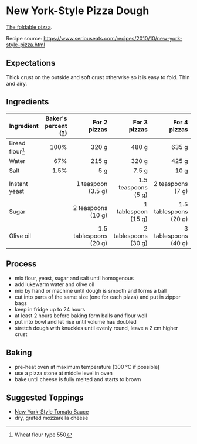 # New York-Style Pizza Dough

[The foldable pizza](https://en.wikipedia.org/wiki/New_York-style_pizza).

Recipe source: https://www.seriouseats.com/recipes/2010/10/new-york-style-pizza.html

## Expectations

Thick crust on the outside and soft crust otherwise so it is easy to fold. Thin and airy.

## Ingredients

| Ingredient      | Baker's percent ([?][bakers-percent]) |           For 2 pizzas |         For 3 pizzas |           For 4 pizzas |
| --------------- | ------------------------------------: | ---------------------: | -------------------: | ---------------------: |
| Bread flour[^1] |                                  100% |                  320 g |                480 g |                  635 g |
| Water           |                                   67% |                  215 g |                320 g |                  425 g |
| Salt            |                                  1.5% |                    5 g |                7.5 g |                   10 g |
| Instant yeast   |                                       |     1 teaspoon (3.5 g) |  1.5 teaspoons (5 g) |      2 teaspoons (7 g) |
| Sugar           |                                       |     2 teaspoons (10 g) |  1 tablespoon (15 g) | 1.5 tablespoons (20 g) |
| Olive oil       |                                       | 1.5 tablespoons (20 g) | 2 tablespoons (30 g) |   3 tablespoons (40 g) |

## Process

- mix flour, yeast, sugar and salt until homogenous
- add lukewarm water and olive oil
- mix by hand or machine until dough is smooth and forms a ball
- cut into parts of the same size (one for each pizza) and put in zipper bags
- keep in fridge up to 24 hours
- at least 2 hours before baking form balls and flour well
- put into bowl and let rise until volume has doubled
- stretch dough with knuckles until evenly round, leave a 2 cm higher crust

## Baking

- pre-heat oven at maximum temperature (300 °C if possible)
- use a pizza stone at middle level in oven
- bake until cheese is fully melted and starts to brown

## Suggested Toppings

- [New York-Style Tomato Sauce](../sauce/02-new-york-style-tomato-sauce.md)
- dry, grated mozzarella cheese

[bakers-percent]: https://www.weekendbakery.com/posts/bakers-percentage-demystified/

[^1]: Wheat flour type 550
